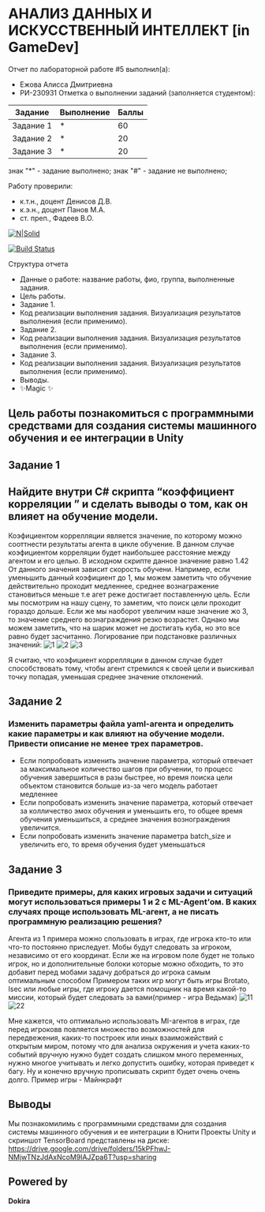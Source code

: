 # АНАЛИЗ ДАННЫХ И ИСКУССТВЕННЫЙ ИНТЕЛЛЕКТ [in GameDev]
Отчет по лабораторной работе #5 выполнил(а):
- Ежова Алисса Дмитриевна
- РИ-230931
Отметка о выполнении заданий (заполняется студентом):

| Задание | Выполнение | Баллы |
| ------ | ------ | ------ |
| Задание 1 | * | 60 |
| Задание 2 | * | 20 |
| Задание 3 | * | 20 |

знак "*" - задание выполнено; знак "#" - задание не выполнено;

Работу проверили:
- к.т.н., доцент Денисов Д.В.
- к.э.н., доцент Панов М.А.
- ст. преп., Фадеев В.О.

[![N|Solid](https://cldup.com/dTxpPi9lDf.thumb.png)](https://nodesource.com/products/nsolid)

[![Build Status](https://travis-ci.org/joemccann/dillinger.svg?branch=master)](https://travis-ci.org/joemccann/dillinger)

Структура отчета

- Данные о работе: название работы, фио, группа, выполненные задания.
- Цель работы.
- Задание 1.
- Код реализации выполнения задания. Визуализация результатов выполнения (если применимо).
- Задание 2.
- Код реализации выполнения задания. Визуализация результатов выполнения (если применимо).
- Задание 3.
- Код реализации выполнения задания. Визуализация результатов выполнения (если применимо).
- Выводы.
- ✨Magic ✨

## Цель работы познакомиться с программными средствами для создания системы машинного обучения и ее интеграции в Unity

## Задание 1
## Найдите внутри C# скрипта “коэффициент корреляции ” и сделать выводы о том, как он влияет на обучение модели.
Коэфициентом коррелляции является значение, по которому можно сооттнести результаты агента в цикле обучение. В данном случае коэфициентом корреляции будет наибольшее расстояние между агентом и его целью. В исходном скрипте данное значение равно 1.42
От данного значения зависит скорость обучени. Например, если уменьшить данный коэфициент до 1, мы можем заметить что обучение действительно проходит медленнее, среднее вознагражение становиться меньше т.е агет реже достигает поставленную цель.
Если мы посмотрим на нашу сцену, то заметим, что поиск цели проходит гораздо дольше.
Если же мы наоборот увеличим наше значение жо 3, то значение среднего вознаграждения резко возрастет. Однако мы можем заметить, что на шарик может не достигать куба, но это все равно будет засчитанно.
Логирование при подстановке различных значений:
![1](https://github.com/user-attachments/assets/5fc084e7-32e0-4bfc-a855-fe91d969d195)
![2](https://github.com/user-attachments/assets/6fbc725f-0400-4ea9-871b-8df30062bf68)
![3](https://github.com/user-attachments/assets/2283c308-b161-4542-a2a0-dadb5173f4ee)

Я считаю, что коэфициент коррелляции в данном случае будет способствовать тому, чтобы агент стремился к своей цели и выискивал точку попадая, уменьшая среднее значение отклонений.

## Задание 2
###  Изменить параметры файла yaml-агента и определить какие параметры и как влияют на обучение модели. Привести описание не менее трех параметров.
- Если попробовать изменить значение параметра, который отвечает за максимальное количество шагов при обучении, то процесс обучения завершиться в разы быстрее, но время поиска цели объектом становится больше из-за чего модель работает медленнее
- Если попробовать изменить значение параметра, который отвечает за колличество эмох обучения и уменьшить его, то общее время обучения уменьшиться, а среднее значения вознограждения увеличится. 
- Если попробовать изменить значение параметра batch_size и увеличить его, то время обучения будет уменьшаться

## Задание 3
###  Приведите примеры, для каких игровых задачи и ситуаций могут использоваться примеры 1 и 2 с ML-Agent’ом. В каких случаях проще использовать ML-агент, а не писать программную реализацию решения?
Агента из 1 примера можно спользовать в играх, где игрока кто-то или что-то постоянно приследует. Мобы будут следовать за игроком, независимо от его координат. Если же на игровом поле будет не только игрок, но и дополнительные болоки которые можно обходить, то это добавит перед мобами задачу добраться до игрока самым оптимальным способом
Примером таких игр могут быть игры Brotato, Isec или любые игры, где игроку дается помощник на время какой-то миссии, который будет следовать за вами(пример - игра Ведьмак)
![11](https://github.com/user-attachments/assets/d0322729-9847-4c1f-97d2-9599fb19f52f)
![22](https://github.com/user-attachments/assets/e43fc710-88b9-45b5-b666-db5a8e2b8675)

Мне кажется, что оптимально использовать MI-агентов в играх, где перед игроковв повляется множество возможностей для передвежения, каких-то построек или иных взаиможействий с открытым миром, потому что для анализа окружения и учета каких-то событий вручную нужно будет создать слишком много переменных, нужно многое учитывать и легко допустить ошибку, которая приведет к багу. Ну  и конечно вручную прописывать скрипт будет очень очень долго.
Пример игры - Майнкрафт
## Выводы

Мы познакомилимь с программными средствами для создания системы машинного обучения и ее интеграции в Юнити
Проекты Unity и скриншот TensorBoard представлены на диске: https://drive.google.com/drive/folders/15kPFhwJ-NMjwTNzJdAxNcoM9lAJZpa6T?usp=sharing

## Powered by

**Dokira**

